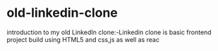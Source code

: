 # old-linkedin-clone
introduction to my  old LinkedIn clone:-Linkedin clone is basic frontend project build using HTML5 and css,js as well as reac

